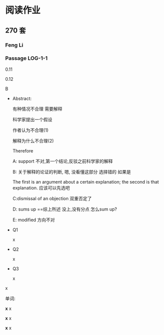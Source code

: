 # 阅读作业

## 270 套

### Feng Li

### Passage LOG-1-1

0.11

0.12

B

* Abstract: 

  有种情况不合理 需要解释

  科学家提出一个假设

  作者认为不合理(1)

  解释为什么不合理(2)

  Therefore

  A: support 不对,第一个结论,反驳之前科学家的解释

  B: 关于解释的论证的判断, 嗯, 没看懂这部分 选择错的   如果是 

  The first is an argument about a certain explanation; the second is that explanation. 应该可以先选吧

  C:dismissal of an objection 双重否定了

  D: sums up ==综上所述  没上,没有分点 怎么sum up?

  E: modified 方向不对

* Q1

  x

* Q2

  x

* Q3

  x

  

x

单词:

__x__ x

__x__ x

__x__ x












